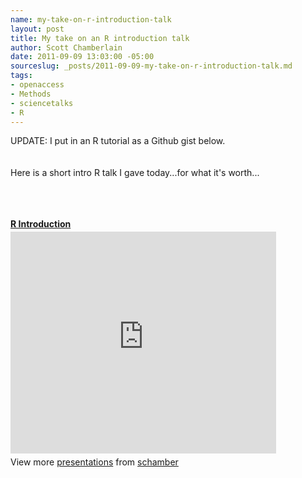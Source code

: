 ```yaml
--- 
name: my-take-on-r-introduction-talk
layout: post
title: My take on an R introduction talk
author: Scott Chamberlain
date: 2011-09-09 13:03:00 -05:00
sourceslug: _posts/2011-09-09-my-take-on-r-introduction-talk.md
tags: 
- openaccess
- Methods
- sciencetalks
- R
---
```


UPDATE: I put in an R tutorial as a Github gist below.<br /><br /><br />Here is a short intro R talk I gave today...for what it's worth...<br /><br /><br /><br /><div id="__ss_9195930" style="width: 425px;"><strong style="display: block; margin: 12px 0 4px;"><a href="http://www.slideshare.net/schamber/r-introduction" target="_blank" title="R Introduction">R Introduction</a></strong> <iframe frameborder="0" height="355" marginheight="0" marginwidth="0" scrolling="no" src="http://www.slideshare.net/slideshow/embed_code/9195930" width="425"></iframe> <br /><div style="padding: 5px 0 12px;">View more <a href="http://www.slideshare.net/" target="_blank">presentations</a> from <a href="http://www.slideshare.net/schamber" target="_blank">schamber</a> <br /><br /><br /><br /></div></div><script src="https://gist.github.com/1208321.js?file=Rintrotutorial.R"></script>
